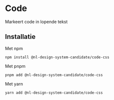 <!-- @license CC0-1.0 -->

# Code

Markeert code in lopende tekst

## Installatie

Met npm

```shell
npm install @nl-design-system-candidate/code-css
```

Met pnpm

```shell
pnpm add @nl-design-system-candidate/code-css
```

Met yarn

```shell
yarn add @nl-design-system-candidate/code-css
```
